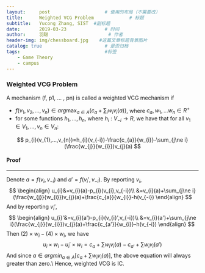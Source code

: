 ```yaml
---
layout:     post                    # 使用的布局（不需要改）
title:      Weighted VCG Problem             # 标题 
subtitle:   Yucong Zhang, SIST  #副标题
date:       2019-03-23              # 时间
author:     羽聪                      # 作者
header-img: img/chessboard.jpg    #这篇文章标题背景图片
catalog: true                       # 是否归档
tags:                               #标签
    - Game Theory
    - campus
---
```


### Weighted VCG Problem

A mechanism (f, p1, ... , pn) is called a weighted VCG mechanism if

- $f(v_{1},v_{2},...,v_{n})\in arg\mathop\max_{a\in A}(c_{a}+\sum_{i}w_{i}v_{i}(a))$, where $c_{a},w_{1},...w_{n}\in R^{+}$
- for some functions $h_{1},...,h_{n}$, where $h_{i}$ : $V_{-i} \to R$, we have that for all $v_{1}\in V_{1}, ..., v_{n}\in V_{n}$:

$$
p_{i}(v_{1},...,v_{n})=h_{i}(v_{-i})-\frac{c_{a}}{w_{i}}-\sum_{j\ne i}(\frac{w_{j}}{w_{i}})v_{j}(a)
$$

#### Proof
---
Denote $a=f(v_{i},v_{-i})$ and $a'=f(v_{i}',v_{-i})$.
By reporting $v_{i}$, 
$$
\begin{align}
    u_{i}&=v_{i}(a)-p_{i}(v_{i},v_{-i})\\
    &=v_{i}(a)+\sum_{j\ne i}(\frac{w_{j}}{w_{i}})v_{j}(a)+\frac{c_{a}}{w_{i}}-h(v_{-i})
\end{align}
$$
And by reporting $v_{i}'$,
$$
\begin{align}
    u_{i}'&=v_{i}(a')-p_{i}(v_{i}',v_{-i})\\
    &=v_{i}(a')+\sum_{j\ne i}(\frac{w_{j}}{w_{i}})v_{j}(a)+\frac{c_{a'}}{w_{i}}-h(v_{-i})
\end{align}
$$
Then $(2)\times w_{i}-(4)\times w_{i}$, we have
$$
u_{i}\times w_{i}-u_{i}'\times w_{i} = c_{a} + \sum w_{i}v_{i}(a)-c_{a'}+\sum w_{i}v_{i}(a')
$$
And since $a\in argmin_{a \in A}[c_{a}+\sum w_{i}v_{i}(a)]$, the above equation will always greater than zero.\\
Hence, weighted VCG is IC.
